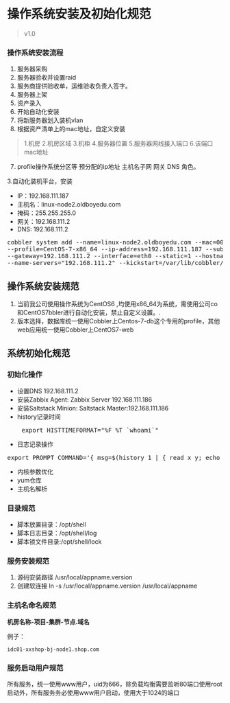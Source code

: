 # 操作系统安装及初始化规范
>  v1.0
### 操作系统安装流程

1. 服务器采购
2. 服务器验收并设置raid
3. 服务商提供验收单，运维验收负责人签字。
4. 服务器上架
5. 资产录入
6. 开始自动化安装
7. 将新服务器划入装机vlan
8. 根据资产清单上的mac地址，自定义安装
>1.机房 2.机房区域 3.机柜 4.服务器位置 5.服务器网线接入端口 6.该端口mac地址
7. profile操作系统分区等 预分配的ip地址 主机名子网 网关 DNS 角色。

3.自动化装机平台，安装
* IP：192.168.111.187
* 主机名：linux-node2.oldboyedu.com
* 掩码：255.255.255.0
* 网关：192.168.111.2
* DNS: 192.168.111.2
<pre>
cobbler system add --name=linux-node2.oldboyedu.com --mac=00:50:56:31:6C:DF 
--profile=CentOS-7-x86_64 --ip-address=192.168.111.187 --subnet=255.255.255.0 
--gateway=192.168.111.2 --interface=eth0 --static=1 --hostname=linux-node2.oldboyedu.com
--name-servers="192.168.111.2" --kickstart=/var/lib/cobbler/kickstarts/CentOS-7-x86_64.cfg
</pre>




## 操作系统安装规范
	
1. 当前我公司使用操作系统为CentOS6 ,均使用x86_64为系统，需使用公司co和CentOS7bbler进行自动化安装，禁止自定义设置。.
2. 版本选择，数据库统一使用Cobbler上Centos-7-db这个专用的profile，其他web应用统一使用Cobbler上CentOS7-web
	





## 系统初始化规范
### 初始化操作

* 设置DNS 192.168.111.2
* 安装Zabbix Agent: Zabbix Server 192.168.111.186
* 安装Saltstack Minion: Saltstack Master:192.168.111.186
* history记录时间
<pre>
    export HISTTIMEFORMAT="%F %T `whoami`"
</pre>
* 日志记录操作
<pre>
export PROMPT_COMMAND='{ msg=$(history 1 | { read x y; echo $y; });logger "[euid=$(whoami)]":$(who am i):[`pwd`]"$msg"; }'
</pre>
* 内核参数优化
* yum仓库
* 主机名解析

### 目录规范
* 脚本放置目录：/opt/shell
* 脚本日志目录：/opt/shell/log
* 脚本锁文件目录:/opt/shell/lock

### 服务安装规范
1. 源码安装路径 /usr/local/appname.version
2. 创建软连接 ln -s /usr/local/appname.version /usr/local/appname 

### 主机名命名规范

  **机房名称-项目-集群-节点.域名**
 
例子： 

	idc01-xxshop-bj-node1.shop.com

### 服务启动用户规范

所有服务，统一使用www用户，uid为666，除负载均衡需要监听80端口使用root启动外，所有服务务必使用www用户启动，使用大于1024的端口